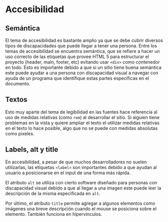 # Accesibilidad

## Semántica

El tema de accesibilidad es bastante amplio ya que se debe cubrir diversos tipos de discapacidades que puede llegar a tener una persona. Entre los temas de accesibilidad se encuentra semántica, que se refiere a hacer un uso correcto de las etiquetas que provee HTML 5 para estructurar el proyecto (header, main, footer, etc) evitando usar `<div>` como contenedor en todo. Esto es importante debido a que si un sitio tiene buena semántica este puede ayudar a una persona con discapacidad visual a navegar con ayuda de un programa que identifique estas partes específicas en el documento.

## Textos

Esto muy aparte del tema de legibilidad en las fuentes hace referencia al uso de medidas relativas (como `rem`) al desarrollar el sitio. Si alguien tiene problemas en la vista y quiere ampliar el texto el utilizar medidas relativas en el texto lo hace posible, algo que no se puede con medidas absolutas como pixeles.

## Labels, alt y title

En accesibilidad, a pesar de que muchos desarrolladores no suelen utilizarlas, las etiquetas `<label>` son importantes debido a que ayudan al usuario a posicionarse en el input de una forma más rápida.

El atributo `alt` se utiliza con cierto software diseñado para personas con discapacidad visual debido a que al llegar a una imagen este puede leer la descripción de la misma especificada en `alt`.

Por último, el atributo `title` permite agregar a algunos elementos como imágenes una breve descripción cuando el mouse se posiciona sobre el elemento. También funciona en hipervínculos.
